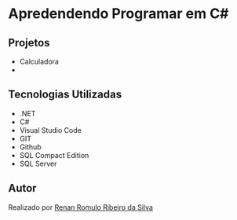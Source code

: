 # Apredendendo Programar em C#

## Projetos
- Calculadora
- 

## Tecnologias Utilizadas
- .NET
- C#
- Visual Studio Code
- GIT
- Github
- SQL Compact Edition
- SQL Server

## Autor

Realizado por [Renan Romulo Ribeiro da Silva](https://github.com/RenanSlv)
